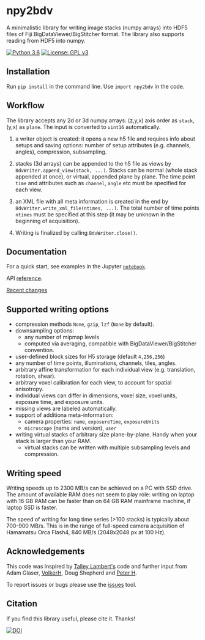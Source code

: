 # npy2bdv
 A minimalistic library for writing image stacks (numpy arrays) into HDF5 files of 
 Fiji BigDataViewer/BigStitcher format. The library also supports reading from HDF5 into numpy.
 
[![Python 3.6](https://img.shields.io/badge/python-3.6-blue.svg)](https://www.python.org/downloads/release/python-360/)
[![License: GPL v3](https://img.shields.io/badge/License-GPLv3-blue.svg)](https://www.gnu.org/licenses/gpl-3.0)
 
 ## Installation
 Run `pip install` in the command line. Use `import npy2bdv` in the code.
 
 ## Workflow
 The library accepts any 2d or 3d numpy arrays: (z,y,x) axis order as `stack`, (y,x) as `plane`. 
 The input is converted to `uint16` automatically.
 
 1. a writer object is created: it opens a new h5 file and requires info about setups and saving options: 
 number of setup attributes (e.g. channels, angles), compression, subsampling. 
 2. stacks (3d arrays) can be appended to the h5 file 
 as views by `BdvWriter.append_view(stack, ...)`. 
 Stacks can be normal (whole stack appended at once), or virtual, appended plane by plane.
 The time point `time` and attributes such as `channel`, `angle` etc must be specified 
 for each view.
 
 3. an XML file with all meta information is created in the end by `BdvWriter.write_xml_file(ntimes, ...)`.
 The total number of time points `ntimes` must be specified at this step 
 (it may be unknown in the beginning of acquisition).
  
 4. Writing is finalized by calling `BdvWriter.close()`.

 ## Documentation
For a quick start, see examples in the Jupyter [`notebook`](/npy2bdv/examples.ipynb).

API [reference](https://nvladimus.github.io/npy2bdv/).

[Recent changes](CHANGELOG.md)
 
 ## Supported writing options
 * compression methods `None`, `gzip`, `lzf` (`None` by default).
 * downsampling options: 
    - any number of mipmap levels
    - computed via averaging, compatible with BigDataViewer/BigStitcher convention.
 * user-defined block sizes for H5 storage (default `4,256,256`)
 * any number of time points, illuminations, channels, tiles, angles.
 * arbitrary affine transformation for each individual view (e.g. translation, rotation, shear).
 * arbitrary voxel calibration for each view, to account for spatial anisotropy.
 * individual views can differ in dimensions, voxel size, voxel units, exposure time, and exposure units.
 * missing views are labeled automatically.
 * support of additiona meta-information:
    - camera properties: `name`, `exposureTime`, `exposureUnits`
    - `microscope` (name and version), `user`
 * writing virtual stacks of arbitrary size plane-by-plane. Handy when your stack is larger than your RAM.
    - virtual stacks can be written with multiple subsampling levels and compression.

 
 ## Writing speed
Writing speeds up to 2300 MB/s can be achieved on a PC with SSD drive. 
The amount of available RAM does not seem to play role: 
writing on laptop with 16 GB RAM can be faster than on 64 GB RAM mainframe machine, if laptop SSD is faster.

The speed of writing for long time series (>100 stacks) is typically about 700-900 MB/s. 
This is in the range of full-speed camera acquisition 
of Hamamatsu Orca Flash4, 840 MB/s (2048x2048 px at 100 Hz).

 ## Acknowledgements
 This code was inspired by [Talley Lambert's](https://github.com/tlambert03/imarispy) code 
 and further input from Adam Glaser, [VolkerH](https://github.com/VolkerH), Doug Shepherd and 
 [Peter H](https://github.com/abred).
 
 To report issues or bugs please use the [issues](https://github.com/nvladimus/npy2bdv/issues) tool.
 
 ## Citation
 If you find this library useful, please cite it. Thanks!
 
 [![DOI](https://zenodo.org/badge/203410946.svg)](https://zenodo.org/badge/latestdoi/203410946)
